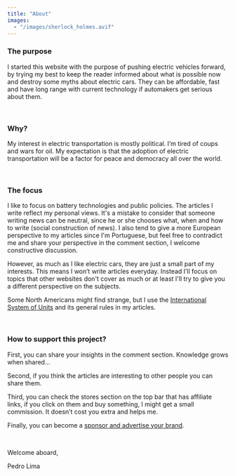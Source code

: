 ```yaml
---
title: "About"
images:
  - "/images/sherlock_holmes.avif"
---
```


### The purpose

I started this website with the purpose of pushing electric vehicles forward, by trying my best to keep the reader informed about what is possible now and destroy some myths about electric cars. They can be affordable, fast and have long range with current technology if automakers get serious about them.

 

### Why?

My interest in electric transportation is mostly political. I’m tired of coups and wars for oil. My expectation is that the adoption of electric transportation will be a factor for peace and democracy all over the world.

 

### The focus

I like to focus on battery technologies and public policies. The articles I write reflect my personal views. It's a mistake to consider that someone writing news can be neutral, since he or she chooses what, when and how to write (social construction of news). I also tend to give a more European perspective to my articles since I'm Portuguese, but feel free to contradict me and share your perspective in the comment section, I welcome constructive discussion.

However, as much as I like electric cars, they are just a small part of my interests. This means I won’t write articles everyday. Instead I’ll focus on topics that other websites don't cover as much or at least I'll try to give you a different perspective on the subjects.

Some North Americans might find strange, but I use the [International System of Units](https://en.wikipedia.org/wiki/International_System_of_Units) and its general rules in my articles.

 

### How to support this project?

First, you can share your insights in the comment section. Knowledge grows when shared...

Second, if you think the articles are interesting to other people you can share them.

Third, you can check the stores section on the top bar that has affiliate links, if you click on them and buy something, I might get a small commission. It doesn’t cost you extra and helps me.

Finally, you can become a [sponsor and advertise your brand](/advertise-on-pushevs/).

 

Welcome aboard,

Pedro Lima

